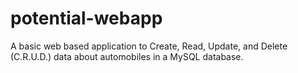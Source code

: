 # potential-webapp

A basic web based application to Create, Read, Update, and Delete (C.R.U.D.) data about automobiles in a MySQL database.
